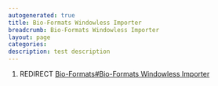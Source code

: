```yaml
---
autogenerated: true
title: Bio-Formats Windowless Importer
breadcrumb: Bio-Formats Windowless Importer
layout: page
categories: 
description: test description
---
```


1.  REDIRECT [Bio-Formats\#Bio-Formats Windowless Importer](Bio-Formats#Bio-Formats_Windowless_Importer )

